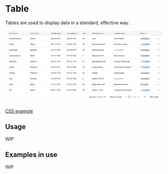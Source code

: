 # Table
Tables are used to display data in a standard, effective way.

![](../images/table.jpg)


[CSS example](https://codepen.io/j_cpr/pen/ROozMB)

## Usage
WIP

## Examples in use
WIP